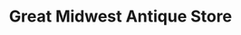 ---
title: "Great Midwest Antique Store"
url: /eureka/great-midwest-antique-store/
shop: Antiquitäten
---